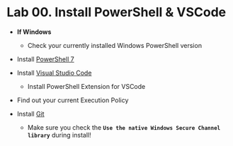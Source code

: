 # Lab 00. Install PowerShell & VSCode

- **If Windows**
  - Check your currently installed Windows PowerShell version

- Install [PowerShell 7](http://aka.ms/pwsh)

- Install [Visual Studio Code](http://aka.ms/vscode)
  - Install PowerShell Extension for VSCode

- Find out your current Execution Policy

- Install [Git](https://git-scm.com/)
  - Make sure you check the **`Use the native Windows Secure Channel library`** during install!
